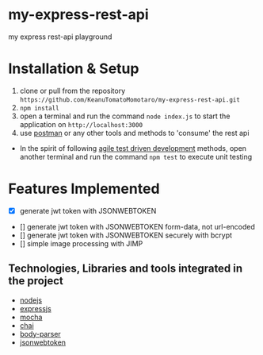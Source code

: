 # my-express-rest-api
my express rest-api playground

# Installation & Setup
1. clone or pull from the repository `https://github.com/KeanuTomatoMomotaro/my-express-rest-api.git`
2. `npm install`
3. open a terminal and run the command `node index.js` to start the application on `http://localhost:3000`
4. use [postman](https://www.getpostman.com/) or any other tools and methods to 'consume' the rest api

- In the spirit of following [agile test driven development](http://agiledata.org/essays/tdd.html) methods, open another terminal and run the command `npm test` to execute unit testing


# Features Implemented
- [x] generate jwt token with JSONWEBTOKEN
- [] generate jwt token with JSONWEBTOKEN form-data, not url-encoded
- [] generate jwt token with JSONWEBTOKEN securely with bcrypt
- [] simple image processing with JIMP

## Technologies, Libraries and tools integrated in the project
- [nodejs](https://nodejs.org/)
- [expressjs](https://expressjs.com/)
- [mocha](https://mochajs.org/)
- [chai](www.chaijs.com)
- [body-parser](https://github.com/expressjs/body-parser)
- [jsonwebtoken](https://github.com/auth0/node-jsonwebtoken)

